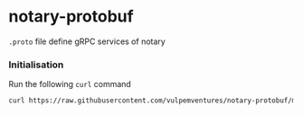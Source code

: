 # notary-protobuf

`.proto` file define gRPC services of notary

### Initialisation
Run the following `curl` command

```sh
curl https://raw.githubusercontent.com/vulpemventures/notary-protobuf/master/script/install.sh | sh
``` 
